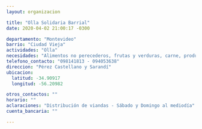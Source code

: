 ```yaml
---
layout: organizacion

title: "Olla Solidaria Barrial"
date: 2020-04-02 21:00:17 -0300

departamento: "Montevideo"
barrio: "Ciudad Vieja"
actividades: "Olla"
necesidades: "Alimentos no perecederos, frutas y verduras, carne, productos sanitarios (tapabocas, guantes, alcohol en gel, detergente,etc)"
telefono_contacto: "098141813 - 094053638"
direccion: "Pérez Castellano y Sarandí"
ubicacion:
  latitud: -34.90917
  longitud: -56.20982

otros_contactos: ""
horario: ""
aclaraciones: "Distribución de viandas - Sábado y Domingo al mediodía"
cuenta_bancaria: ""

---
```

